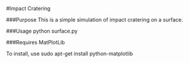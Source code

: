 #Impact Cratering

###Purpose
This is a simple simulation of impact cratering on a surface.


###Usage
python surface.py

###Requires
MatPlotLib

To install, use sudo apt-get install python-matplotlib